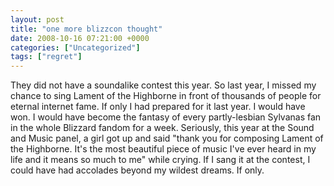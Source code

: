 ```yaml
---
layout: post
title: "one more blizzcon thought"
date: 2008-10-16 07:21:00 +0000
categories: ["Uncategorized"]
tags: ["regret"]
---
```


They did not have a soundalike contest this year. So last year, I missed my chance to sing Lament of the Highborne in front of thousands of people for eternal internet fame. If only I had prepared for it last year. I would have won. I would have become the fantasy of every partly-lesbian Sylvanas fan in the whole Blizzard fandom for a week. Seriously, this year at the Sound and Music panel, a girl got up and said "thank you for composing Lament of the Highborne. It's the most beautiful piece of music I've ever heard in my life and it means so much to me" while crying. If I sang it at the contest, I could have had accolades beyond my wildest dreams. If only.